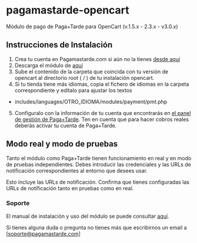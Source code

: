 pagamastarde-opencart
=====================

Módulo de pago de Paga+Tarde para OpenCart (v.1.5.x - 2.3.x - v3.0.x)

## Instrucciones de Instalación

1. Crea tu cuenta en Pagamastarde.com si aún no la tienes [desde aquí](https://bo.pagamastarde.com)
2. Descarga el módulo de [aquí](https://github.com/pagantis/pagamastarde-opencart/releases/)
3. Sube el contenido de la carpeta que coincida con tu versión de opencart al directorio root ( / ) de tu instalación opencart.
4. Si tu tienda tiene más idiomas, copia el fichero de idiomas en la carpeta correspondiente y edítalo para ajustar los textos
  - includes/languages/OTRO_IDIOMA/modules/payment/pmt.php
5. Configuralo con la información de tu cuenta que encontrarás en [el panel de gestión de Paga+Tarde](https://bo.pagamastarde.com/shop). Ten en cuenta que para hacer cobros reales deberás activar tu cuenta de Paga+Tarde.

## Modo real y modo de pruebas

Tanto el módulo como Paga+Tarde tienen funcionamiento en real y en modo de pruebas independientes. Debes introducir las credenciales y las URLs de notificación correspondientes al entorno que desees usar.

Esto incluye las URLs de notificación. Confirma que tienes configuradas las URLs de notificación tanto en pruebas como en real.


### Soporte

El manual de instalación y uso del módulo se puede consultar [aquí](https://github.com/pagantis/pagamastarde-opencart/raw/master/Guide.pdf).

Si tienes alguna duda o pregunta no tienes más que escribirnos un email a [soporte@pagamastarde.com]

